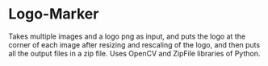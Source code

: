 # Logo-Marker

Takes multiple images and a logo png as input, and puts the logo at the corner of each image after resizing and rescaling of the logo,
and then puts all the output files in a zip file. Uses OpenCV and ZipFile libraries of Python.
